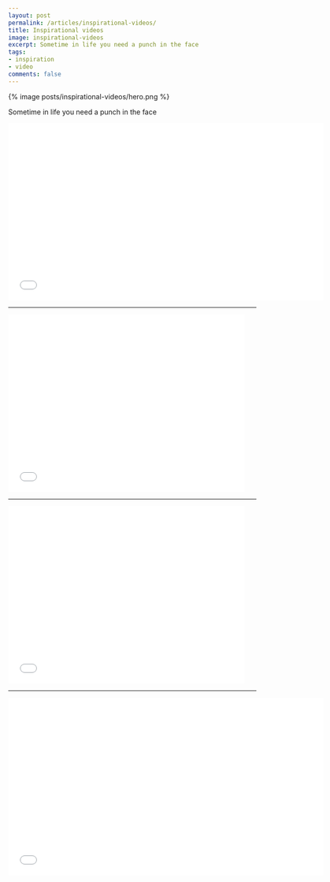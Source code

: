 ```yaml
---
layout: post
permalink: /articles/inspirational-videos/
title: Inspirational videos
image: inspirational-videos
excerpt: Sometime in life you need a punch in the face
tags:
- inspiration
- video
comments: false
---
```


<div class="hero">{% image posts/inspirational-videos/hero.png %}</div>

<p>Sometime in life you need a punch in the face</p>

<iframe width="640" height="360" src="//www.youtube.com/embed/lsSC2vx7zFQ" frameborder="0" allowfullscreen="allowfullscreen">&nbsp;</iframe>
<!-- <h5>“How bad do you want it” - Eric Thomas</h5> -->
<hr/>
<iframe width="480" height="360" src="//www.youtube.com/embed/vH0nP4NzS9M" frameborder="0" allowfullscreen="allowfullscreen">&nbsp;</iframe>
<!-- <h5>“Who do you want to be in life?” - Arnold Schwarzenegger</h5> -->
<hr/>
<iframe width="480" height="360" src="//www.youtube.com/embed/sTJ7AzBIJoI" frameborder="0" allowfullscreen="allowfullscreen">&nbsp;</iframe>
<!-- <h5>“Everybody’s Free To Wear Sunscreen” - Baz Luhrmann</h5> -->
<hr/>
<iframe width="640" height="360" src="//www.youtube.com/embed/pxBQLFLei70" frameborder="0" allowfullscreen="allowfullscreen">&nbsp;</iframe>
<!-- <h5>University of Texas at Austin 2014 Commencement Address</h5> -->
